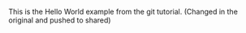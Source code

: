 This is the Hello World example from the git tutorial.
(Changed in the original and pushed to shared)
 
